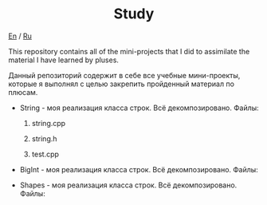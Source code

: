 <h1 align="center">Study</h1>
<p><a href="#en">En</a> / <a href="#ru">Ru</a></p>

<p><a name="#en">This repository contains all of the mini-projects that I did to assimilate the material I have learned by pluses.</a></p>
<p></p>

<p><a name="#ru">Данный репозиторий содержит в себе все учебные мини-проекты, которые я выполнял с целью закрепить пройденный материал по плюсам.</a></p>

<ul>
  <li><p>String - моя реализация класса строк. Всё декомпозировано. Файлы:</p></li>
    <p><ol>
      <li><p>string.cpp</p></li>
      <li><p>string.h</p></li>
      <li><p>test.cpp</p></li>
    </ol></p>
  <li><p>BigInt - моя реализация класса строк. Всё декомпозировано. Файлы:</p></li>
  <li><p>Shapes - моя реализация класса строк. Всё декомпозировано. Файлы:</p></li>
</ul>

